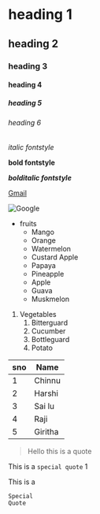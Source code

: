 # heading 1
## heading 2
### heading 3
#### heading 4
##### heading 5
###### heading 6

*italic fontstyle*

**bold fontstyle**

***bolditalic fontstyle***

[Gmail](https://www.gmail.com)

![Google](https://www.stuartcmchenry.com/wp-content/uploads/2009/04/worldcup.png)

* fruits
  * Mango
  * Orange
  * Watermelon
  * Custard Apple
  * Papaya
  * Pineapple
  * Apple
  * Guava
  * Muskmelon
 1. Vegetables
    1. Bitterguard
    2. Cucumber
    3. Bottleguard
    4. Potato

sno|Name
---|---
1|Chinnu
2|Harshi
3|Sai lu
4|Raji
5|Giritha

>Hello this is a quote

This is a `special quote` 1

This is a 
```
Special
Quote
```
